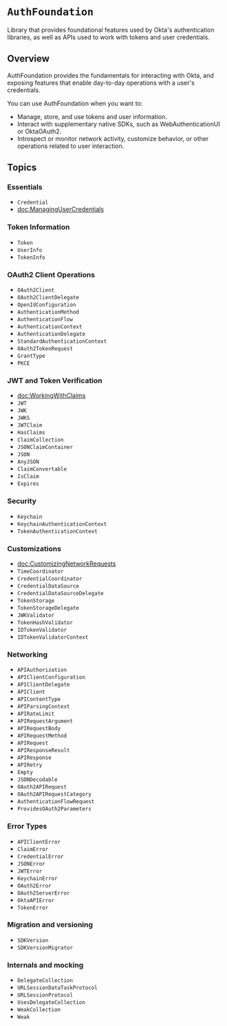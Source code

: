 # ``AuthFoundation``

Library that provides foundational features used by Okta's authentication libraries, as well as APIs used to work with tokens and user credentials. 

## Overview

AuthFoundation provides the fundamentals for interacting with Okta, and exposing features that enable day-to-day operations with a user's credentials.

You can use AuthFoundation when you want to:

* Manage, store, and use tokens and user information.
* Interact with supplementary native SDKs, such as WebAuthenticationUI or OktaOAuth2.
* Introspect or monitor network activity, customize behavior, or other operations related to user interaction.

## Topics

### Essentials

- ``Credential``
- <doc:ManagingUserCredentials>

### Token Information

- ``Token``
- ``UserInfo``
- ``TokenInfo``

### OAuth2 Client Operations

- ``OAuth2Client``
- ``OAuth2ClientDelegate``
- ``OpenIdConfiguration``
- ``AuthenticationMethod``
- ``AuthenticationFlow``
- ``AuthenticationContext``
- ``AuthenticationDelegate``
- ``StandardAuthenticationContext``
- ``OAuth2TokenRequest``
- ``GrantType``
- ``PKCE``

### JWT and Token Verification

- <doc:WorkingWithClaims>
- ``JWT``
- ``JWK``
- ``JWKS``
- ``JWTClaim``
- ``HasClaims``
- ``ClaimCollection``
- ``JSONClaimContainer``
- ``JSON``
- ``AnyJSON``
- ``ClaimConvertable``
- ``IsClaim``
- ``Expires``

### Security

- ``Keychain``
- ``KeychainAuthenticationContext``
- ``TokenAuthenticationContext``

### Customizations

- <doc:CustomizingNetworkRequests>
- ``TimeCoordinator``
- ``CredentialCoordinator``
- ``CredentialDataSource``
- ``CredentialDataSourceDelegate``
- ``TokenStorage``
- ``TokenStorageDelegate``
- ``JWKValidator``
- ``TokenHashValidator``
- ``IDTokenValidator``
- ``IDTokenValidatorContext``

### Networking

- ``APIAuthorization``
- ``APIClientConfiguration``
- ``APIClientDelegate``
- ``APIClient``
- ``APIContentType``
- ``APIParsingContext``
- ``APIRateLimit``
- ``APIRequestArgument``
- ``APIRequestBody``
- ``APIRequestMethod``
- ``APIRequest``
- ``APIResponseResult``
- ``APIResponse``
- ``APIRetry``
- ``Empty``
- ``JSONDecodable``
- ``OAuth2APIRequest``
- ``OAuth2APIRequestCategory``
- ``AuthenticationFlowRequest``
- ``ProvidesOAuth2Parameters``

### Error Types

- ``APIClientError``
- ``ClaimError``
- ``CredentialError``
- ``JSONError``
- ``JWTError``
- ``KeychainError``
- ``OAuth2Error``
- ``OAuth2ServerError``
- ``OktaAPIError``
- ``TokenError``

### Migration and versioning

- ``SDKVersion``
- ``SDKVersionMigrator``

### Internals and mocking

- ``DelegateCollection``
- ``URLSessionDataTaskProtocol``
- ``URLSessionProtocol``
- ``UsesDelegateCollection``
- ``WeakCollection``
- ``Weak``
